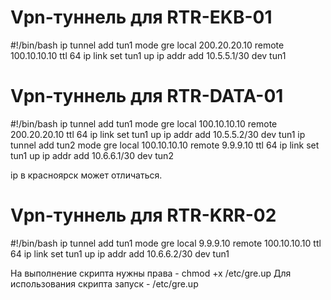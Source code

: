 
# Vpn-туннель для RTR-EKB-01

#!/bin/bash
ip tunnel add tun1 mode gre local 200.20.20.10 remote 100.10.10.10 ttl 64
ip link set tun1 up
ip addr add 10.5.5.1/30 dev tun1


# Vpn-туннель для RTR-DATA-01 


#!/bin/bash
ip tunnel add tun1 mode gre local 100.10.10.10 remote 200.20.20.10 ttl 64
ip link set tun1 up
ip addr add 10.5.5.2/30 dev tun1
ip tunnel add tun2 mode gre local 100.10.10.10 remote 9.9.9.10 ttl 64
ip link set tun1 up
ip addr add 10.6.6.1/30 dev tun2
 
ip в красноярск может отличаться.


# Vpn-туннель для RTR-KRR-02


#!/bin/bash
ip tunnel add tun1 mode gre local 9.9.9.10 remote 100.10.10.10 ttl 64
ip link set tun1 up
ip addr add 10.6.6.2/30 dev tun1

На выполнение скрипта нужны права - chmod +x /etc/gre.up
Для использования скрипта запуск - /etc/gre.up
